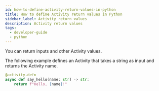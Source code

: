 ```yaml
---
id: how-to-define-activity-return-values-in-python
title: How to define Activity return values in Python
sidebar_label: Activity return values
description: Activity return values
tags:
  - developer-guide
  - python
---
```


You can return inputs and other Activity values.

The following example defines an Activity that takes a string as input and returns the Activity name.

```python
@activity.defn
async def say_hello(name: str) -> str:
    return f"Hello, {name}!"
```

